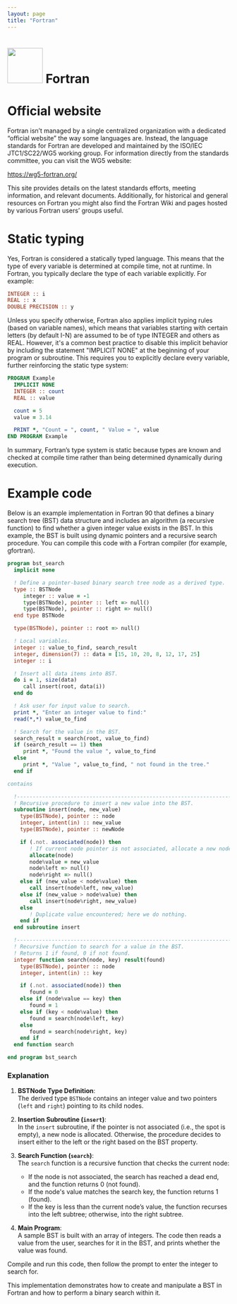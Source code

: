 ```yaml
---
layout: page
title: "Fortran"
---
```


# <img src='https://www.tiobe.com/wp-content/themes/tiobe/tiobe-index/images/Fortran.png' width='80'> Fortran
# Official website
 Fortran isn’t managed by a single centralized organization with a dedicated “official website” the way some languages are. Instead, the language standards for Fortran are developed and maintained by the ISO/IEC JTC1/SC22/WG5 working group. For information directly from the standards committee, you can visit the WG5 website:

https://wg5-fortran.org/

This site provides details on the latest standards efforts, meeting information, and relevant documents. Additionally, for historical and general resources on Fortran you might also find the Fortran Wiki and pages hosted by various Fortran users’ groups useful.
# Static typing
 Yes, Fortran is considered a statically typed language. This means that the type of every variable is determined at compile time, not at runtime. In Fortran, you typically declare the type of each variable explicitly. For example:

```fortran
INTEGER :: i
REAL :: x
DOUBLE PRECISION :: y
```

Unless you specify otherwise, Fortran also applies implicit typing rules (based on variable names), which means that variables starting with certain letters (by default I-N) are assumed to be of type INTEGER and others as REAL. However, it's a common best practice to disable this implicit behavior by including the statement "IMPLICIT NONE" at the beginning of your program or subroutine. This requires you to explicitly declare every variable, further reinforcing the static type system:

```fortran
PROGRAM Example
  IMPLICIT NONE
  INTEGER :: count
  REAL :: value

  count = 5
  value = 3.14

  PRINT *, "Count = ", count, " Value = ", value
END PROGRAM Example
```

In summary, Fortran’s type system is static because types are known and checked at compile time rather than being determined dynamically during execution.
# Example code
 Below is an example implementation in Fortran 90 that defines a binary search tree (BST) data structure and includes an algorithm (a recursive function) to find whether a given integer value exists in the BST. In this example, the BST is built using dynamic pointers and a recursive search procedure. You can compile this code with a Fortran compiler (for example, gfortran).

```fortran
program bst_search
  implicit none

  ! Define a pointer-based binary search tree node as a derived type.
  type :: BSTNode
     integer :: value = -1
     type(BSTNode), pointer :: left => null()
     type(BSTNode), pointer :: right => null()
  end type BSTNode

  type(BSTNode), pointer :: root => null()

  ! Local variables.
  integer :: value_to_find, search_result
  integer, dimension(7) :: data = [15, 10, 20, 8, 12, 17, 25]
  integer :: i

  ! Insert all data items into BST.
  do i = 1, size(data)
     call insert(root, data(i))
  end do

  ! Ask user for input value to search.
  print *, "Enter an integer value to find:"
  read(*,*) value_to_find

  ! Search for the value in the BST.
  search_result = search(root, value_to_find)
  if (search_result == 1) then
     print *, "Found the value ", value_to_find
  else
     print *, "Value ", value_to_find, " not found in the tree."
  end if

contains

  !---------------------------------------------------------------------------
  ! Recursive procedure to insert a new value into the BST.
  subroutine insert(node, new_value)
    type(BSTNode), pointer :: node
    integer, intent(in) :: new_value
    type(BSTNode), pointer :: newNode

    if (.not. associated(node)) then
       ! If current node pointer is not associated, allocate a new node.
       allocate(node)
       node%value = new_value
       node%left => null()
       node%right => null()
    else if (new_value < node%value) then
       call insert(node%left, new_value)
    else if (new_value > node%value) then
       call insert(node%right, new_value)
    else
       ! Duplicate value encountered; here we do nothing.
    end if
  end subroutine insert

  !---------------------------------------------------------------------------
  ! Recursive function to search for a value in the BST.
  ! Returns 1 if found, 0 if not found.
  integer function search(node, key) result(found)
    type(BSTNode), pointer :: node
    integer, intent(in) :: key

    if (.not. associated(node)) then
       found = 0
    else if (node%value == key) then
       found = 1
    else if (key < node%value) then
       found = search(node%left, key)
    else
       found = search(node%right, key)
    end if
  end function search

end program bst_search
```

### Explanation

1. **BSTNode Type Definition**:  
   The derived type `BSTNode` contains an integer value and two pointers (`left` and `right`) pointing to its child nodes.

2. **Insertion Subroutine (`insert`)**:  
   In the `insert` subroutine, if the pointer is not associated (i.e., the spot is empty), a new node is allocated. Otherwise, the procedure decides to insert either to the left or the right based on the BST property.

3. **Search Function (`search`)**:  
   The `search` function is a recursive function that checks the current node:
   - If the node is not associated, the search has reached a dead end, and the function returns 0 (not found).
   - If the node's value matches the search key, the function returns 1 (found).
   - If the key is less than the current node’s value, the function recurses into the left subtree; otherwise, into the right subtree.

4. **Main Program**:  
   A sample BST is built with an array of integers. The code then reads a value from the user, searches for it in the BST, and prints whether the value was found.

Compile and run this code, then follow the prompt to enter the integer to search for.

This implementation demonstrates how to create and manipulate a BST in Fortran and how to perform a binary search within it.
